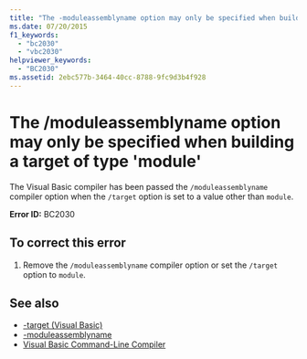 ```yaml
---
title: "The -moduleassemblyname option may only be specified when building a target of type 'module'"
ms.date: 07/20/2015
f1_keywords: 
  - "bc2030"
  - "vbc2030"
helpviewer_keywords: 
  - "BC2030"
ms.assetid: 2ebc577b-3464-40cc-8788-9fc9d3b4f928
---
```

# The /moduleassemblyname option may only be specified when building a target of type 'module'
The Visual Basic compiler has been passed the `/moduleassemblyname` compiler option when the `/target` option is set to a value other than `module`.  
  
 **Error ID:** BC2030  
  
## To correct this error  
  
1. Remove the `/moduleassemblyname` compiler option or set the `/target` option to `module`.  
  
## See also

- [-target (Visual Basic)](../reference/command-line-compiler/target.md)
- [-moduleassemblyname](../reference/command-line-compiler/moduleassemblyname.md)
- [Visual Basic Command-Line Compiler](../reference/command-line-compiler/index.md)
